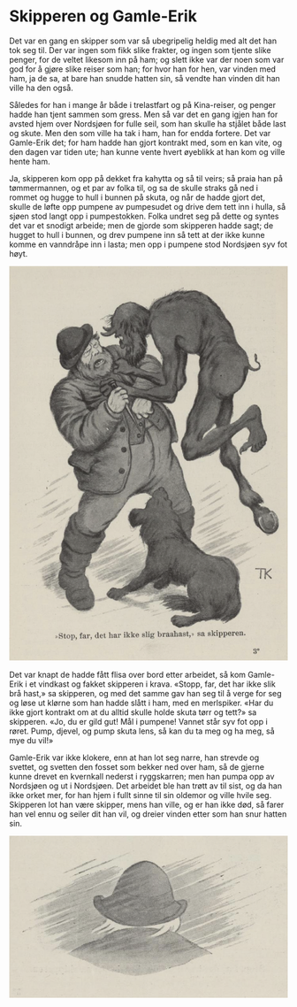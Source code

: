 # Skipperen og Gamle-Erik

Det var en gang en skipper som var så ubegripelig heldig med alt det han tok seg til. Der var ingen som fikk slike frakter, og ingen som tjente slike penger, for de veltet likesom inn på ham; og slett ikke var der noen som var god for å gjøre slike reiser som han; for hvor han for hen, var vinden med ham, ja de sa, at bare han snudde hatten sin, så vendte han vinden dit han ville ha den også.

Således for han i mange år både i trelastfart og på Kina-reiser, og penger hadde han tjent sammen som gress. Men så var det en gang igjen han for avsted hjem over Nordsjøen for fulle seil, som han skulle ha stjålet både last og skute. Men den som ville ha tak i ham, han for endda fortere. Det var Gamle-Erik det; for ham hadde han gjort kontrakt med, som en kan vite, og den dagen var tiden ute; han kunne vente hvert øyeblikk at han kom og ville hente ham.

Ja, skipperen kom opp på dekket fra kahytta og så til veirs; så praia han på tømmermannen, og et par av folka til, og sa de skulle straks gå ned i rommet og hugge to hull i bunnen på skuta, og når de hadde gjort det, skulle de løfte opp pumpene av pumpesudet og drive dem tett inn i hulla, så sjøen stod langt opp i pumpestokken. Folka undret seg på dette og syntes det var et snodigt arbeide; men de gjorde som skipperen hadde sagt; de hugget to hull i bunnen, og drev pumpene inn så tett at der ikke kunne komme en vanndråpe inn i lasta; men opp i pumpene stod Nordsjøen syv fot høyt.

![Gamle-Erik og skipperen](./skoge1.png)

Det var knapt de hadde fått flisa over bord etter arbeidet, så kom Gamle-Erik i et vindkast og fakket skipperen i krava. «Stopp, far, det har ikke slik brå hast,» sa skipperen, og med det samme gav han seg til å verge for seg og løse ut klørne som han hadde slått i ham, med en merlspiker. «Har du ikke gjort kontrakt om at du alltid skulle holde skuta tørr og tett?» sa skipperen. «Jo, du er gild gut! Mål i pumpene! Vannet står syv fot opp i røret. Pump, djevel, og pump skuta lens, så kan du ta meg og ha meg, så mye du vil!»

Gamle-Erik var ikke klokere, enn at han lot seg narre, han strevde og svettet, og svetten den fosset som bekker ned over ham, så de gjerne kunne drevet en kvernkall nederst i ryggskarren; men han pumpa opp av Nordsjøen og ut i Nordsjøen. Det arbeidet ble han trøtt av til sist, og da han ikke orket mer, for han hjem i fullt sinne til sin oldemor og ville hvile seg. Skipperen lot han være skipper, mens han ville, og er han ikke død, så farer han vel ennu og seiler dit han vil, og dreier vinden etter som han snur hatten sin.

![Mann i hatt](./skoge2.png)

